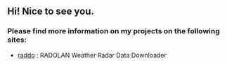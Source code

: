 

## Hi! Nice to see you. 

### Please find more information on my projects on the following sites:

- [raddo](https://tramsauer.github.io/raddo) : RADOLAN Weather Radar Data Downloader

